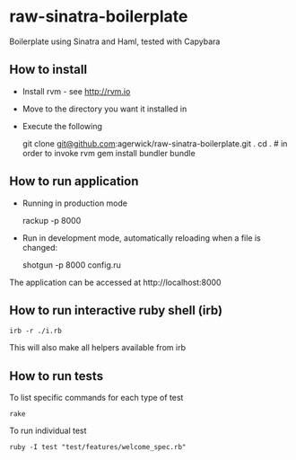 raw-sinatra-boilerplate
=======================

Boilerplate using Sinatra and Haml, tested with Capybara


How to install
--------------

* Install rvm - see http://rvm.io
* Move to the directory you want it installed in
* Execute the following

    git clone git@github.com:agerwick/raw-sinatra-boilerplate.git .
    cd .  # in order to invoke rvm
    gem install bundler
    bundle


How to run application
----------------------

* Running in production mode

    rackup -p 8000

* Run in development mode, automatically reloading when a file is changed:

    shotgun -p 8000 config.ru

The application can be accessed at http://localhost:8000


How to run interactive ruby shell (irb)
---------------------------------------

    irb -r ./i.rb

This will also make all helpers available from irb


How to run tests
----------------

To list specific commands for each type of test

    rake

To run individual test

    ruby -I test "test/features/welcome_spec.rb"
